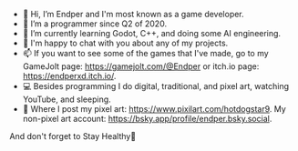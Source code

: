 - 👋 Hi, I’m Endper and I'm most known as a game developer.
- 👀 I’m a programmer since Q2 of 2020.
- 🌱 I’m currently learning Godot, C++, and doing some AI engineering.
- 💞️ I'm happy to chat with you about any of my projects.
- 📫 If you want to see some of the games that I've made, go to my GameJolt page: https://gamejolt.com/@Endper or itch.io page: https://endperxd.itch.io/.
- 💻 Besides programming I do digital, traditional, and pixel art, watching YouTube, and sleeping.
- 🔗 Where I post my pixel art: https://www.pixilart.com/hotdogstar9. My non-pixel art account: https://bsky.app/profile/endper.bsky.social.

And don't forget to Stay Healthy💚
